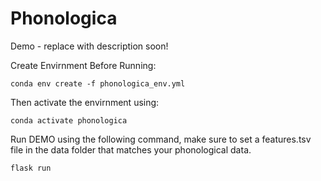 # Phonologica
Demo - replace with description soon!

Create Envirnment Before Running:

`conda env create -f phonologica_env.yml`

Then activate the envirnment using:

`conda activate phonologica`

Run DEMO using the following command, make sure to set a features.tsv file in the data folder that matches your phonological data.

`flask run`